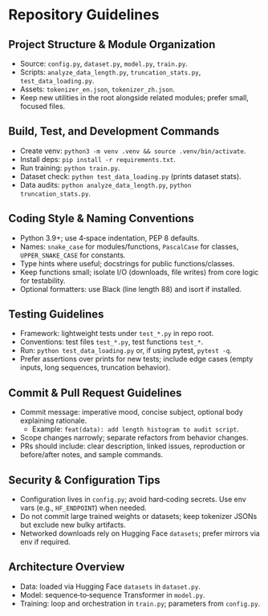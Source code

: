 # Repository Guidelines

## Project Structure & Module Organization
- Source: `config.py`, `dataset.py`, `model.py`, `train.py`.
- Scripts: `analyze_data_length.py`, `truncation_stats.py`, `test_data_loading.py`.
- Assets: `tokenizer_en.json`, `tokenizer_zh.json`.
- Keep new utilities in the root alongside related modules; prefer small, focused files.

## Build, Test, and Development Commands
- Create venv: `python3 -m venv .venv && source .venv/bin/activate`.
- Install deps: `pip install -r requirements.txt`.
- Run training: `python train.py`.
- Dataset check: `python test_data_loading.py` (prints dataset stats).
- Data audits: `python analyze_data_length.py`, `python truncation_stats.py`.

## Coding Style & Naming Conventions
- Python 3.9+; use 4‑space indentation, PEP 8 defaults.
- Names: `snake_case` for modules/functions, `PascalCase` for classes, `UPPER_SNAKE_CASE` for constants.
- Type hints where useful; docstrings for public functions/classes.
- Keep functions small; isolate I/O (downloads, file writes) from core logic for testability.
- Optional formatters: use Black (line length 88) and isort if installed.

## Testing Guidelines
- Framework: lightweight tests under `test_*.py` in repo root.
- Conventions: test files `test_*.py`, test functions `test_*`.
- Run: `python test_data_loading.py` or, if using pytest, `pytest -q`.
- Prefer assertions over prints for new tests; include edge cases (empty inputs, long sequences, truncation behavior).

## Commit & Pull Request Guidelines
- Commit message: imperative mood, concise subject, optional body explaining rationale.
  - Example: `feat(data): add length histogram to audit script`.
- Scope changes narrowly; separate refactors from behavior changes.
- PRs should include: clear description, linked issues, reproduction or before/after notes, and sample commands.

## Security & Configuration Tips
- Configuration lives in `config.py`; avoid hard‑coding secrets. Use env vars (e.g., `HF_ENDPOINT`) when needed.
- Do not commit large trained weights or datasets; keep tokenizer JSONs but exclude new bulky artifacts.
- Networked downloads rely on Hugging Face `datasets`; prefer mirrors via env if required.

## Architecture Overview
- Data: loaded via Hugging Face `datasets` in `dataset.py`.
- Model: sequence‑to‑sequence Transformer in `model.py`.
- Training: loop and orchestration in `train.py`; parameters from `config.py`.
